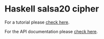 # Haskell salsa20 cipher

For a tutorial please [check here](book/tutorial.md).

For the API documentation please [check here](https://oxarbitrage.github.io/salsa20-docs/).
